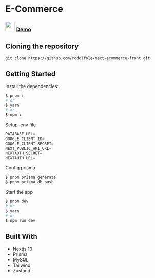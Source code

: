# E-Commerce

### <img src="https://raw.githubusercontent.com/rodolfole/next-ecommerce-front/main/app/favicon.ico" height="30px"/> [Demo](https://next-ecommerce-front-swart.vercel.app)

## Cloning the repository

```shell
git clone https://github.com/rodolfole/next-ecommerce-front.git
```

## Getting Started

Install the dependencies:

```sh
$ pnpm i
# or
$ yarn
# or
$ npm i
```

Setup .env file

```js
DATABASE_URL=
GOOGLE_CLIENT_ID=
GOOGLE_CLIENT_SECRET=
NEXT_PUBLIC_API_URL=
NEXTAUTH_SECRET=
NEXTAUTH_URL=
```

Config prisma

```sh
$ pnpm prisma generate
$ pnpm prisma db push
```

Start the app

```sh
$ pnpm dev
# or
$ yarn
# or
$ npm run dev
```

## Built With

- Nextjs 13
- Prisma
- MySQL
- Tailwind
- Zustand
